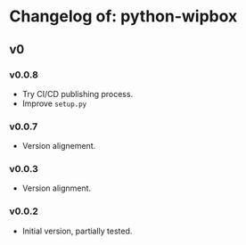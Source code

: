 # Changelog of: python-wipbox

## v0

### v0.0.8

- Try CI/CD publishing process.
- Improve `setup.py`

### v0.0.7 

- Version alignement.

### v0.0.3

- Version alignment.

### v0.0.2

- Initial version, partially tested.
